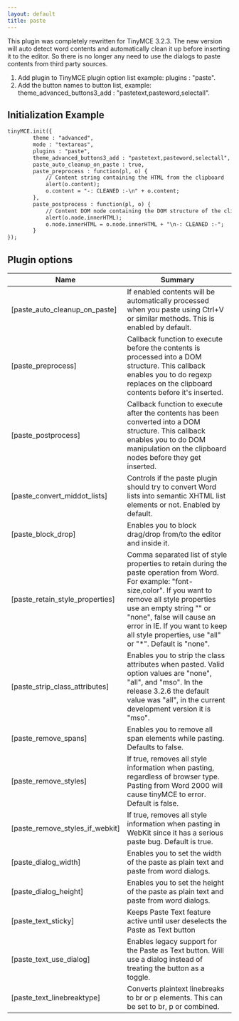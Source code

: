 ```yaml
---
layout: default
title: paste
---
```


This plugin was completely rewritten for TinyMCE 3.2.3\. The new version will auto detect word contents and automatically clean it up before inserting it to the editor. So there is no longer any need to use the dialogs to paste contents from third party sources.

1.  Add plugin to TinyMCE plugin option list example: plugins : "paste".
2.  Add the button names to button list, example: theme_advanced_buttons3_add : "pastetext,pasteword,selectall".

## Initialization Example

```html
tinyMCE.init({
        theme : "advanced",
        mode : "textareas",
        plugins : "paste",
        theme_advanced_buttons3_add : "pastetext,pasteword,selectall",
        paste_auto_cleanup_on_paste : true,
        paste_preprocess : function(pl, o) {
            // Content string containing the HTML from the clipboard
            alert(o.content);
            o.content = "-: CLEANED :-\n" + o.content;
        },
        paste_postprocess : function(pl, o) {
            // Content DOM node containing the DOM structure of the clipboard
            alert(o.node.innerHTML);
            o.node.innerHTML = o.node.innerHTML + "\n-: CLEANED :-";
        }
});
```

## Plugin options

| Name | Summary |
| --- | --- |
| [paste_auto_cleanup_on_paste] | If enabled contents will be automatically processed when you paste using Ctrl+V or similar methods. This is enabled by default. |
| [paste_preprocess] | Callback function to execute before the contents is processed into a DOM structure. This callback enables you to do regexp replaces on the clipboard contents before it's inserted. |
| [paste_postprocess] | Callback function to execute after the contents has been converted into a DOM structure. This callback enables you to do DOM manipulation on the clipboard nodes before they get inserted. |
| [paste_convert_middot_lists] | Controls if the paste plugin should try to convert Word lists into semantic XHTML list elements or not. Enabled by default. |
| [paste_block_drop] | Enables you to block drag/drop from/to the editor and inside it. |
| [paste_retain_style_properties] | Comma separated list of style properties to retain during the paste operation from Word. For example: "font-size,color". If you want to remove all style properties use an empty string "" or "none", false will cause an error in IE. If you want to keep all style properties, use "all" or "*". Default is "none". |
| [paste_strip_class_attributes] | Enables you to strip the class attributes when pasted. Valid option values are "none", "all", and "mso". In the release 3.2.6 the default value was "all", in the current development version it is "mso". |
| [paste_remove_spans] | Enables you to remove all span elements while pasting. Defaults to false. |
| [paste_remove_styles] | If true, removes all style information when pasting, regardless of browser type. Pasting from Word 2000 will cause tinyMCE to error. Default is false. |
| [paste_remove_styles_if_webkit] | If true, removes all style information when pasting in WebKit since it has a serious paste bug. Default is true. |
| [paste_dialog_width] | Enables you to set the width of the paste as plain text and paste from word dialogs. |
| [paste_dialog_height] | Enables you to set the height of the paste as plain text and paste from word dialogs. |
| [paste_text_sticky] | Keeps Paste Text feature active until user deselects the Paste as Text button |
| [paste_text_use_dialog] | Enables legacy support for the Paste as Text button. Will use a dialog instead of treating the button as a toggle. |
| [paste_text_linebreaktype] | Converts plaintext linebreaks to br or p elements. This can be set to br, p or combined. |